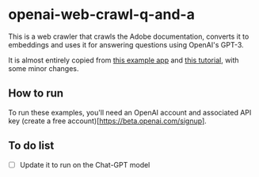 # openai-web-crawl-q-and-a

This is a web crawler that crawls the Adobe documentation, converts it to embeddings and uses it for answering questions using OpenAI's GPT-3.

It is almost entirely copied from [this example app](https://github.com/openai/openai-cookbook/tree/main/apps/web-crawl-q-and-a) and [this tutorial](https://platform.openai.com/docs/tutorials/web-qa-embeddings), with some minor changes.

## How to run

To run these examples, you'll need an OpenAI account and associated API key (create a free account)[https://beta.openai.com/signup].

## To do list

- [ ] Update it to run on the Chat-GPT model
